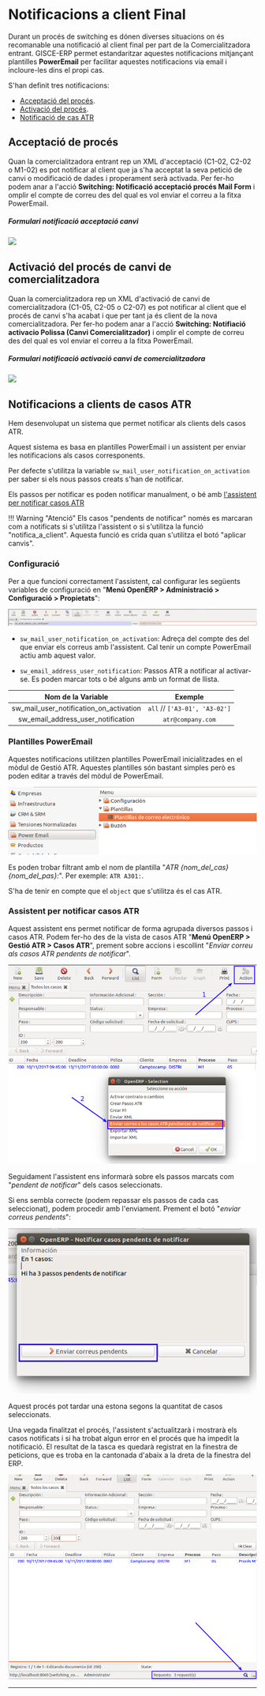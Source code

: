 # Notificacions a client Final

Durant un procés de switching es dónen diverses situacions on és recomanable
una notificació al client final per part de la Comercialitzadora entrant.
GISCE-ERP permet estandaritzar aquestes notificacions mitjançant plantilles
**PowerEmail** per facilitar aquestes notificacions via email i incloure-les
dins el propi cas.

S'han definit tres notificacions:

 * [Acceptació del procés](#acceptacio-de-proces).
 * [Activació del procés](#activacio-del-proces-de-canvi-de-comercialitzadora).
 * [Notificació de cas ATR](#notificacions-a-clients-de-casos-atr)


## Acceptació de procés

Quan la comercialitzadora entrant rep un XML d'acceptació (C1-02, C2-02 o
M1-02) es pot notificar al client que ja s'ha acceptat la seva petició de canvi
o modificació de dades i properament serà activada. Per fer-ho podem anar a
l'acció **Switching: Notificació acceptació procés Mail Form** i omplir el
compte de correu des del qual es vol enviar el correu a la fitxa PowerEmail.


##### Formulari notificació acceptació canvi
![](../_static/atr/PowerEmailAcceptacio.png)


## Activació del procés de canvi de comercialitzadora

Quan la comercialitzadora rep un XML d'activació de canvi de comercialitzadora
(C1-05, C2-05 o C2-07) es pot notificar al client que el procés de canvi s'ha
acabat i que per tant ja és client de la nova comercialitzadora. Per fer-ho
podem anar a l'acció **Switching: Notifiació activacio Polissa (Canvi
Comercialitzador)** i omplir el compte de correu des del qual es vol enviar el
correu a la fitxa PowerEmail.


##### Formulari notificació activació canvi de comercialitzadora

![](../_static/atr/PowerEmailActivacio.png)

## Notificacions a clients de casos ATR

Hem desenvolupat un sistema que permet notificar als clients dels casos ATR.

Aquest sistema es basa en plantilles PowerEmail i un assistent per enviar
les notificacions als casos corresponents.

Per defecte s'utilitza la variable `sw_mail_user_notification_on_activation` per
saber si els nous passos creats s'han de notificar.

Els passos per notificar es poden notificar manualment, o bé
amb [l'assistent per notificar casos ATR](#assistent-per-notificar-casos-atr)

!!! Warning "Atenció"
    Els casos "pendents de notificar" només es marcaran com a notificats si
    s'utilitza l'assistent o si s'utilitza la funció "notifica_a_client".
    Aquesta funció es crida quan s'utilitza el botó "aplicar canvis".

### Configuració

Per a que funcioni correctament l'assistent, cal configurar les següents
variables de configuració en "**Menú OpenERP > Administració > Configuració >
Propietats**":

![](../_static/atr/correo_notificacion_variable.png)

* `sw_mail_user_notification_on_activation`:
    Adreça del compte des del que enviar els correus amb l'assistent.
    Cal tenir un compte PowerEmail actiu amb aquest valor.

* `sw_email_address_user_notification`:
    Passos ATR a notificar al activar-se.
    Es poden marcar tots o bé alguns amb un format de llista.

|               Nom de la Variable        |           Exemple              |
|:---------------------------------------:|:------------------------------:|
| sw_mail_user_notification_on_activation |  `all` // `['A3-01', 'A3-02']` |
| sw_email_address_user_notification      |  `atr@company.com`             |

### Plantilles PowerEmail

Aquestes notificacions utilitzen plantilles PowerEmail inicialitzades en el
mòdul de Gestió ATR. Aquestes plantilles són bastant simples però es poden
editar a través del mòdul de PowerEmail.

![](../_static/atr/PowerEmailPlantilles.png)

Es poden trobar filtrant amb el nom de plantilla "_ATR {nom_del_cas}{nom_del_pas}:_".
Per exemple: `ATR A301:`.

S'ha de tenir en compte que el `object` que s'utilitza és el cas ATR.

### Assistent per notificar casos ATR

Aquest assistent ens permet notificar de forma agrupada diversos passos i casos
ATR. Podem fer-ho des de la vista de casos ATR "**Menú OpenERP > Gestió ATR >
Casos ATR**", prement sobre accions i escollint "_Enviar correu als casos
ATR pendents de notificar_".

![](../_static/atr/WizardNotificarAccio.png)

Seguidament l'assistent ens informarà sobre els passos marcats com "_pendent de
notificar_" dels casos seleccionats.

Si ens sembla correcte (podem repassar els passos de cada cas seleccionat),
podem procedir amb l'enviament. Prement el botó "_enviar correus pendents_":

![](../_static/atr/WizardNotificarPrevi.png)

Aquest procés pot tardar una estona segons la quantitat de casos seleccionats.

Una vegada finalitzat el procés, l'assistent s'actualitzarà i mostrarà els casos
notificats i si ha trobat algun error en el procés que ha impedit la notificació.
El resultat de la tasca es quedarà registrat en la finestra de peticions, que
es troba en la cantonada d'abaix a la dreta de la finestra del ERP.

![](../_static/atr/WizardNotificarPeticions.png)

---
